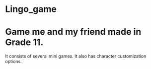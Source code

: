 # Lingo_game
Game me and my friend made in Grade 11.
==========================================
It consists of several mini games. It also has character customization options.
